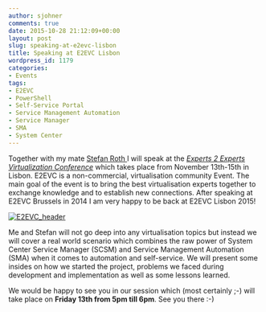 ```yaml
---
author: sjohner
comments: true
date: 2015-10-28 21:12:09+00:00
layout: post
slug: speaking-at-e2evc-lisbon
title: Speaking at E2EVC Lisbon
wordpress_id: 1179
categories:
- Events
tags:
- E2EVC
- PowerShell
- Self-Service Portal
- Service Management Automation
- Service Manager
- SMA
- System Center
---
```


Together with my mate [Stefan Roth ](http://twitter.com/stefanroth_net)I will speak at the _[Experts 2 Experts Virtualization Conference](http://www.e2evc.com/home)_ which takes place from November 13th-15th in Lisbon. E2EVC is a non-commercial, virtualisation community Event. The main goal of the event is to bring the best virtualisation experts together to exchange knowledge and to establish new connections. After speaking at E2EVC Brussels in 2014 I am very happy to be back at E2EVC Lisbon 2015!

[![E2EVC_header](/images/e2evc_header.jpg?w=660)](/images/e2evc_header.jpg)

Me and Stefan will not go deep into any virtualisation topics but instead we will cover a real world scenario which combines the raw power of System Center Service Manager (SCSM) and Service Management Automation (SMA) when it comes to automation and self-service. We will present some insides on how we started the project, problems we faced during development and implementation as well as some lessons learned.

We would be happy to see you in our session which (most certainly ;-) will take place on **Friday 13th from 5pm till 6pm**. See you there :-)


